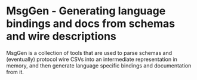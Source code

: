 # MsgGen - Generating language bindings and docs from schemas and wire descriptions

MsgGen is a collection of tools that are used to parse schemas and
(eventually) protocol wire CSVs into an intermediate representation in
memory, and then generate language specific bindings and
documentation from it.
